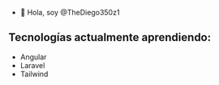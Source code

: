 - 👋 Hola, soy @TheDiego350z1

## **Tecnologías actualmente aprendiendo:** 
 - Angular
 - Laravel
 - Tailwind

<!---
TheDiego350z1/TheDiego350z1 is a ✨ special ✨ repository because its `README.md` (this file) appears on your GitHub profile.
You can click the Preview link to take a look at your changes.
--->
